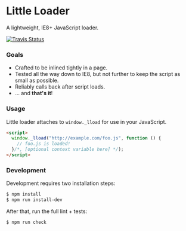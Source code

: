 Little Loader
=============

A lightweight, IE8+ JavaScript loader.

[![Travis Status][trav_img]][trav_site]

<!--
[![Coverage Status][cov_img]][cov_site]

[![Sauce Test Status][sauce_img]][sauce_site]
-->

### Goals

* Crafted to be inlined tightly in a page.
* Tested all the way down to IE8, but not further to keep the script as small
  as possible.
* Reliably calls back after script loads.
* ... and **that's it**!

### Usage

Little loader attaches to `window._lload` for use in your JavaScript.

```html
<script>
  window._lload("http://example.com/foo.js", function () {
    // foo.js is loaded!
  }/*, [optional context variable here] */);
</script>
```

### Development

Development requires two installation steps:

```sh
$ npm install
$ npm run install-dev
```

After that, run the full lint + tests:

```sh
$ npm run check
```

[trav_img]: https://api.travis-ci.org/walmartlabs/little-loader.svg
[trav_site]: https://travis-ci.org/walmartlabs/little-loader
[sauce]: https://saucelabs.com
[sauce_img]: https://saucelabs.com/browser-matrix/wml-little-loader.svg
[sauce_site]: https://saucelabs.com/u/wml-little-loader
[cov]: https://coveralls.io
[cov_img]: https://img.shields.io/coveralls/walmartlabs/little-loader.svg
[cov_site]: https://coveralls.io/r/walmartlabs/little-loader
